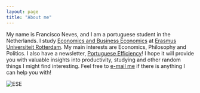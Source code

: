 ```yaml
---
layout: page
title: "About me"
---
```


  My name is Francisco Neves, and I am a portuguese student in the Netherlands. I study [Economics and Business Economics](https://www.eur.nl/en/bachelor/international-bachelor-economics-and-business-economics) at [Erasmus Universiteit Rotterdam](https://www.eur.nl/en). My main interests are Economics, Philosophy and Politics. I also have a newsletter, [Portuguese Efficiency](https://fdscn.substack.com)! I hope it will provide you with valuable insights into productivity, studying and other random things I might find interesting. Feel free to [e-mail me](mailto:598499fd@eur.nl) if there is anything I can help you with!

![ESE](https://www.image-factory.org/wp-content/uploads/Erasmus-Universiteit-Rotterdam-met-logo.jpg)




